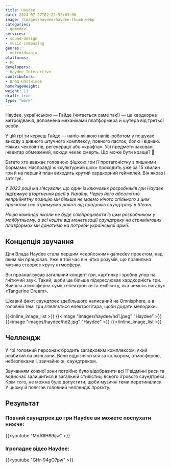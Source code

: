 ```yaml
---
title: Haydee
date: 2024-07-27T02:22:52+03:00
image: /images/haydee/haydee-thumb.webp
categories:
- gamedev
services:
- sound-design
- music-composing
genres:
- metroidvania
platforms: 
- PC
developers: 
- Haydee Interactive
contributors:
- Влад Плотніков
homePageWeight:
weight: 11
draft: true
type: "work"
---
```


Haydee, українською — Гайде (читається саме так!) — це хардкорна метроідванія, доповнена механіками платформера й шутера від третьої особи.

У цій грі ти керуєш Гайде — напів-жінкою напів-роботом у пошуках виходу з дивного штучного комплексу, повного пасток, болю і відчаю. Ніяких чекпоінтів, регенерації або «крафта». Усі предмети заховані, інвентар обмежений, всюди чекає смерть. Що може бути краще? 🙂

Багато хто вважає головною фішкою гри її протагоністку з пишними формами. Насправді ж «культурний шок» проходить уже за 15 хвилин гри й на перший план виходить крутий хардкорний геймплей. Він якраз і затягує.

*У 2022 році ми з’ясували, що один із ключових розробників гри Haydee підтримує вторгнення росії в Україну. Через його абсолютно неприйнятну позицію ми більше не маємо нічого спільного з цим проєктом і не отримуємо роялті від продажів саундтреку в Steam.*

*Наша команда ніколи не буде співпрацювати із цим розробником у майбутньому, а всі кошти від монетизації саундтреку на стримінгових платформах ми донатимо на потреби української армії.*

## Концепція звучання

Для Влада Haydee стала першим «серйозним» gamedev проєктом, над яким він працював. Уже в той час він чітко розумів, що правильна музика створює круту атмосферу.

Він проаналізував загальний концепт гри, картинку і зробив упор на гнітючий звук. Такий, щоби ще більше підкреслював хардкорність гри. Вийшла атмосферна суміш електроніки та ембієнту, яка чимось нагадує «Tangerine Dream».

Цікавий факт: саундтрек здебільшого написаний на Omnisphere, а в головній темі гри з’являється електрогітара, щоби додати мелодики.

{{<inline_image_list >}}
{{<image "images/haydee/hd1.jpeg" "Haydee"  >}}
{{<image "images/haydee/hd2.jpg" "Haydee"  >}}
{{</inline_image_list >}}

## Челлендж

У грі головний персонаж бродить загадковим комплексом, який розбитий на різні зони. Вони відрізняються за кольором, атмосферою, небезпеками і, звичайно ж, саундтреком.

Звучанням кожної зони потрібно було відобразити всі її відмінні риси та водночас залишитися в загальній стилістиці всього ігрового саундтрека. Крім того, не можна було допустити, щоби музичні теми перетиналися. У цьому й полягав головний челлендж проєкту.

## Результат

### Повний саундтрек до гри Haydee ви можете послухати нижче:

{{<youtube "MdA1lH89ijw" >}}

### Ігроладне відео Haydee:

{{<youtube "GHr-94gO7pw" >}}